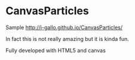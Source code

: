 # CanvasParticles

Sample
http://j-gallo.github.io/CanvasParticles/

In fact this is not really amazing but it is kinda fun.

Fully developed with HTML5 and canvas
